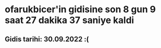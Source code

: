 # ofarukbicer'in gidisine son 8 gun 9 saat 27 dakika 37 saniye kaldi

## Gidis tarihi: 30.09.2022 :(
